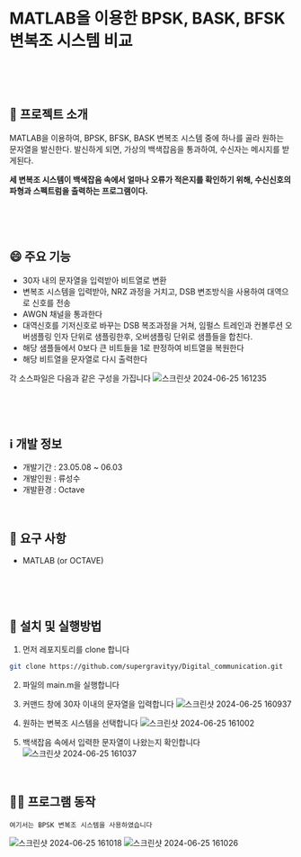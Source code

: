 # MATLAB을 이용한 BPSK, BASK, BFSK 변복조 시스템 비교

&nbsp;

&nbsp;
## 💪 프로젝트 소개
MATLAB을 이용하여, BPSK, BFSK, BASK 변복조 시스템 중에 하나를 골라 원하는 문자열을 발신한다. 
발신하게 되면, 가상의 백색잡음을 통과하여, 수신자는 메시지를 받게된다.
&nbsp;

<B>세 변복조 시스템이 백색잡음 속에서 얼마나 오류가 적은지를 확인하기 위해, 수신신호의 파형과 스펙트럼을 출력하는 프로그램이다.</B>

&nbsp;

&nbsp;
## 😄 주요 기능
* 30자 내의 문자열을 입력받아 비트열로 변환
* 변복조 시스템을 입력받아, NRZ 과정을 거치고, DSB 변조방식을 사용하여 대역으로 신호를 전송
* AWGN 채널을 통과한다
* 대역신호를 기저신호로 바꾸는 DSB 복조과정을 거쳐, 임펄스 트레인과 컨볼루션 오버샘플링 인자 단위로 샘플링한후, 오버샘플링 단위로 샘플들을 합친다.
* 해당 샘플들에서 0보다 큰 비트들을 1로 판정하여 비트열을 복원한다
* 해당 비트열을 문자열로 다시 출력한다

각 소스파일은 다음과 같은 구성을 가집니다
![스크린샷 2024-06-25 161235](https://github.com/dcop94/Repowith/assets/145382604/5a513223-216a-4488-b556-63b9edbcc852)

&nbsp;

&nbsp;
## ℹ️ 개발 정보
* 개발기간 : 23.05.08 ~ 06.03
* 개발인원 : 류성수
* 개발환경 : Octave
&nbsp;

&nbsp;
## 🤔 요구 사항
* MATLAB (or OCTAVE)

&nbsp;

&nbsp;
## 🙏 설치 및 실행방법
  1. 먼저 레포지토리를 clone 합니다
  ```sh
  git clone https://github.com/supergravityy/Digital_communication.git
  ```
  2. 파일의 main.m을 실행합니다
  
  3. 커맨드 창에 30자 이내의 문자열을 입력합니다
  ![스크린샷 2024-06-25 160937](https://github.com/dcop94/Repowith/assets/145382604/b35a4d29-2596-4568-83cc-1844bd542e5f)
  4. 원하는 변복조 시스템을 선택합니다
  ![스크린샷 2024-06-25 161002](https://github.com/dcop94/Repowith/assets/145382604/32a552db-d004-48bf-8cf2-e7d7512c28d1)
  5. 백색잡음 속에서 입력한 문자열이 나왔는지 확인합니다
  ![스크린샷 2024-06-25 161037](https://github.com/dcop94/Repowith/assets/145382604/668ff6b7-a869-4b76-a397-66e945fd959b)
&nbsp;

&nbsp;
## 🤷‍♂️ 프로그램 동작
```여기서는 BPSK 변복조 시스템을 사용하였습니다```

![스크린샷 2024-06-25 161018](https://github.com/dcop94/Repowith/assets/145382604/f341fa34-e1e2-460d-a792-fd9534928208)
![스크린샷 2024-06-25 161026](https://github.com/dcop94/Repowith/assets/145382604/d64b8b39-2319-4cd8-a2f2-0d4b5a36f91a)
